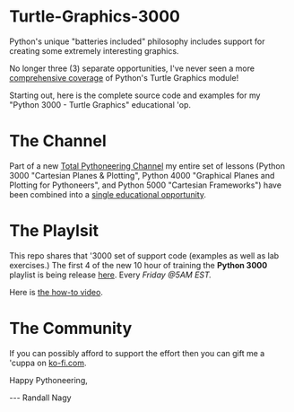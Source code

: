 # Turtle-Graphics-3000
Python's unique "batteries included" philosophy includes support for creating some extremely interesting graphics.

No longer three (3) separate opportunities, I've never seen a more [comprehensive coverage](https://www.udemy.com/course/introduction-to-turtle-graphics/?referralCode=640D3C0F33837ADAE793) of Python's Turtle Graphics module!

Starting out, here is the complete source code and examples for my "Python 3000 - Turtle Graphics" educational 'op.

# The Channel
Part of a new [Total Pythoneering Channel](https://www.youtube.com/@TotalPythoneering) my entire set of lessons (Python 3000 "Cartesian Planes & Plotting", Python 4000 "Graphical Planes and Plotting for Pythoneers", and Python 5000 "Cartesian Frameworks") have been combined into a [single educational opportunity](https://www.udemy.com/course/introduction-to-turtle-graphics/?referralCode=640D3C0F33837ADAE793).

# The Playlsit
This repo shares that '3000 set of support code (examples as well as lab exercises.) The first 4 of the new 10 hour of training the **Python 3000** playlist is being release [here](https://youtu.be/trtr0Fv97jM?si=qBP_SVgeY1rJX2UU). Every *Friday @5AM EST.*

Here is [the how-to video](https://youtu.be/fARxiPCnfzA?si=4id9dZ0kjPtOdIgP).

# The Community
If you can possibly afford to support the effort then you can gift me a 'cuppa on [ko-fi.com](https://ko-fi.com/randallnagy).


Happy Pythoneering,

--- Randall Nagy

